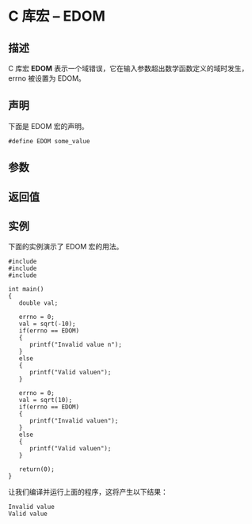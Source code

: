# C 库宏 – EDOM


## 描述

C 库宏 **EDOM** 表示一个域错误，它在输入参数超出数学函数定义的域时发生，errno 被设置为 EDOM。

## 声明

下面是 EDOM 宏的声明。

    #define EDOM some_value

## 参数

## 返回值

## 实例

下面的实例演示了 EDOM 宏的用法。

    #include 
    #include 
    #include 

    int main()
    {
       double val;

       errno = 0;
       val = sqrt(-10);
       if(errno == EDOM)
       {
          printf("Invalid value n");
       }
       else
       {
          printf("Valid valuen");
       }

       errno = 0;
       val = sqrt(10);
       if(errno == EDOM)
       {
          printf("Invalid valuen");
       }
       else
       {
          printf("Valid valuen");
       }

       return(0);
    }

让我们编译并运行上面的程序，这将产生以下结果：

    Invalid value
    Valid value